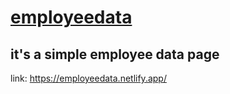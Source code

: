# [employeedata](https://employeedata.netlify.app/)

## it's a simple employee data page 

link: https://employeedata.netlify.app/
